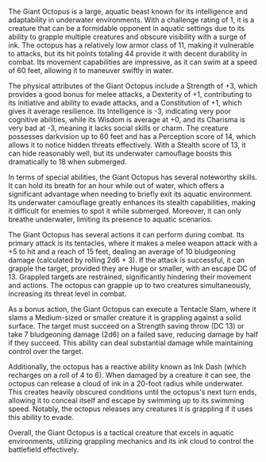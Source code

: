 The Giant Octopus is a large, aquatic beast known for its intelligence and adaptability in underwater environments. With a challenge rating of 1, it is a creature that can be a formidable opponent in aquatic settings due to its ability to grapple multiple creatures and obscure visibility with a surge of ink. The octopus has a relatively low armor class of 11, making it vulnerable to attacks, but its hit points totaling 44 provide it with decent durability in combat. Its movement capabilities are impressive, as it can swim at a speed of 60 feet, allowing it to maneuver swiftly in water.

The physical attributes of the Giant Octopus include a Strength of +3, which provides a good bonus for melee attacks, a Dexterity of +1, contributing to its initiative and ability to evade attacks, and a Constitution of +1, which gives it average resilience. Its Intelligence is -3, indicating very poor cognitive abilities, while its Wisdom is average at +0, and its Charisma is very bad at -3, meaning it lacks social skills or charm. The creature possesses darkvision up to 60 feet and has a Perception score of 14, which allows it to notice hidden threats effectively. With a Stealth score of 13, it can hide reasonably well, but its underwater camouflage boosts this dramatically to 18 when submerged.

In terms of special abilities, the Giant Octopus has several noteworthy skills. It can hold its breath for an hour while out of water, which offers a significant advantage when needing to briefly exit its aquatic environment. Its underwater camouflage greatly enhances its stealth capabilities, making it difficult for enemies to spot it while submerged. Moreover, it can only breathe underwater, limiting its presence to aquatic scenarios.

The Giant Octopus has several actions it can perform during combat. Its primary attack is its tentacles, where it makes a melee weapon attack with a +5 to hit and a reach of 15 feet, dealing an average of 10 bludgeoning damage (calculated by rolling 2d6 + 3). If the attack is successful, it can grapple the target, provided they are Huge or smaller, with an escape DC of 13. Grappled targets are restrained, significantly hindering their movement and actions. The octopus can grapple up to two creatures simultaneously, increasing its threat level in combat.

As a bonus action, the Giant Octopus can execute a Tentacle Slam, where it slams a Medium-sized or smaller creature it is grappling against a solid surface. The target must succeed on a Strength saving throw (DC 13) or take 7 bludgeoning damage (2d6) on a failed save, reducing damage by half if they succeed. This ability can deal substantial damage while maintaining control over the target.

Additionally, the octopus has a reactive ability known as Ink Dash (which recharges on a roll of 4 to 6). When damaged by a creature it can see, the octopus can release a cloud of ink in a 20-foot radius while underwater. This creates heavily obscured conditions until the octopus's next turn ends, allowing it to conceal itself and escape by swimming up to its swimming speed. Notably, the octopus releases any creatures it is grappling if it uses this ability to evade.

Overall, the Giant Octopus is a tactical creature that excels in aquatic environments, utilizing grappling mechanics and its ink cloud to control the battlefield effectively.